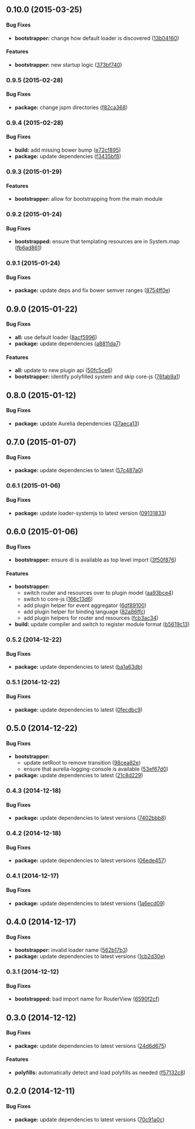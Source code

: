 ## 0.10.0 (2015-03-25)


#### Bug Fixes

* **bootstrapper:** change how default loader is discovered ([13b04160](http://github.com/aurelia/bootstrapper/commit/13b0416081d1cea542e7b54edb086e6ade977692))


#### Features

* **bootstrapper:** new startup logic ([373bf740](http://github.com/aurelia/bootstrapper/commit/373bf740da2cffbeb33a652dd538ec1f1ce2f4c7))


### 0.9.5 (2015-02-28)


#### Bug Fixes

* **package:** change jspm directories ([f82ca368](http://github.com/aurelia/bootstrapper/commit/f82ca3689a8b5aa197b22bd804dae0cbfd0cab7a))


### 0.9.4 (2015-02-28)


#### Bug Fixes

* **build:** add missing bower bump ([e72cf895](http://github.com/aurelia/bootstrapper/commit/e72cf8957e5ca912dbd9a3c2bc2287050450d258))
* **package:** update dependencies ([f3435bf8](http://github.com/aurelia/bootstrapper/commit/f3435bf8ecf8beff79494e1d68538fa5688379fd))


### 0.9.3 (2015-01-29)

#### Features

* **bootstrapper:** allow for bootstrapping from the main module


### 0.9.2 (2015-01-24)


#### Bug Fixes

* **bootstrapped:** ensure that templating resources are in System.map ([fb6ad861](http://github.com/aurelia/bootstrapper/commit/fb6ad8615483c7f9dedb017599c4f04bb6135c61))


### 0.9.1 (2015-01-24)


#### Bug Fixes

* **package:** update deps and fix bower semver ranges ([8754ff0e](http://github.com/aurelia/bootstrapper/commit/8754ff0e915780ed14797eadcb43d9dccb60bf11))


## 0.9.0 (2015-01-22)


#### Bug Fixes

* **all:** use default loader ([8acf5996](http://github.com/aurelia/bootstrapper/commit/8acf599669c59fb9b5625a98dcbc3f7acd5ce45f))
* **package:** update dependencies ([a8811da7](http://github.com/aurelia/bootstrapper/commit/a8811da77ecb80ca11b0e7adaec8a76e841517cc))


#### Features

* **all:** update to new plugin api ([50fc5ce6](http://github.com/aurelia/bootstrapper/commit/50fc5ce6f56bd24f3dbbc66a7f5aa0b93f7cbfed))
* **bootstrapper:** identify polyfilled system and skip core-js ([76fab9a1](http://github.com/aurelia/bootstrapper/commit/76fab9a153ac71ff78e6d6e5a544b8df05041a5e))


## 0.8.0 (2015-01-12)


#### Bug Fixes

* **package:** update Aurelia dependencies ([37aeca13](http://github.com/aurelia/bootstrapper/commit/37aeca13b7b14800c6f15f9103ba20c0c0a28ac3))


## 0.7.0 (2015-01-07)


#### Bug Fixes

* **package:** update dependencies to latest ([57c487a0](http://github.com/aurelia/bootstrapper/commit/57c487a0284b1ce7c7a7938d16498b894b9b457b))


### 0.6.1 (2015-01-06)


#### Bug Fixes

* **package:** update loader-systemjs to latest version ([09131833](http://github.com/aurelia/bootstrapper/commit/09131833c0fde8689f0261e57df31e736a481253))


## 0.6.0 (2015-01-06)


#### Bug Fixes

* **bootstrapper:** ensure di is available as top level import ([3f50f876](http://github.com/aurelia/bootstrapper/commit/3f50f876943ca7b75511c8542ab2bde039bf4597))


#### Features

* **bootstrapper:**
  * switch router and resources over to plugin model ([aa93bce4](http://github.com/aurelia/bootstrapper/commit/aa93bce4e8ebf20e01128d2ce2a63201d6947c73))
  * switch to core-js ([166c13d6](http://github.com/aurelia/bootstrapper/commit/166c13d6d8bbf86a7206be00566ded34ef9ab17d))
  * add plugin helper for event aggregator ([6df89100](http://github.com/aurelia/bootstrapper/commit/6df8910076c8c164cceffd4a402ec7439e892edf))
  * add plugin helper for binding language ([82a86ffc](http://github.com/aurelia/bootstrapper/commit/82a86ffcca2b3c0a3a23305e51d327244c0c5e19))
  * add plugin helpers for router and resources ([fcb3ac34](http://github.com/aurelia/bootstrapper/commit/fcb3ac340cdf02e2ea6ad6089cac2a061d8ea1cd))
* **build:** update compiler and switch to register module format ([b5619c13](http://github.com/aurelia/bootstrapper/commit/b5619c13ffd57f8e93741e98c8522c45ea4b381c))


### 0.5.2 (2014-12-22)


#### Bug Fixes

* **package:** update dependencies to latest ([ba1a63db](http://github.com/aurelia/bootstrapper/commit/ba1a63db7c47487b8f720c4a96fc12d0ce4b8547))


### 0.5.1 (2014-12-22)


#### Bug Fixes

* **package:** update dependencies to latest ([0fecdbc9](http://github.com/aurelia/bootstrapper/commit/0fecdbc95c4a445bb1e3a1ec65a02cc0059cc4e2))


## 0.5.0 (2014-12-22)


#### Bug Fixes

* **bootstrapper:**
  * update setRoot to remove transition ([98cea82e](http://github.com/aurelia/bootstrapper/commit/98cea82ec63a142c9f364b60cf56a5881a05f888))
  * ensure that aurelia-logging-console is available ([53ef67d0](http://github.com/aurelia/bootstrapper/commit/53ef67d0eebacd7c71c78fcfcf8251906b12da14))
* **package:** update dependencies to latest ([21c8d229](http://github.com/aurelia/bootstrapper/commit/21c8d2293fa3fa8e79d6c5e8dd36ef4760da8a9e))


### 0.4.3 (2014-12-18)


#### Bug Fixes

* **package:** update dependencies to latest versions ([7402bbb8](http://github.com/aurelia/bootstrapper/commit/7402bbb89fb6fc7307af7127365eecb9cb84607b))


### 0.4.2 (2014-12-18)


#### Bug Fixes

* **package:** update dependencies to latest versions ([06ede457](http://github.com/aurelia/bootstrapper/commit/06ede457f36f9347d7016905197d7b44006ae78c))


### 0.4.1 (2014-12-17)


#### Bug Fixes

* **package:** update dependencies to latest versions ([1a6ecd09](http://github.com/aurelia/bootstrapper/commit/1a6ecd0999c693ef37d64529670b0274e996af23))


## 0.4.0 (2014-12-17)


#### Bug Fixes

* **bootstrapper:** invalid loader name ([562b17b3](http://github.com/aurelia/bootstrapper/commit/562b17b3f98cd52d56b3c6c73edc8b67f1dd8f9d))
* **package:** update dependencies to latest versions ([1cb2d30e](http://github.com/aurelia/bootstrapper/commit/1cb2d30e4d75b6a59132cf607a345aaad496ff9f))


### 0.3.1 (2014-12-12)


#### Bug Fixes

* **bootstrapped:** bad import name for RouterView ([6590f2cf](http://github.com/aurelia/bootstrapper/commit/6590f2cf772d493763d0deac81647282d02edc1a))


## 0.3.0 (2014-12-12)


#### Bug Fixes

* **package:** update dependencies to latest versions ([24d6d675](http://github.com/aurelia/bootstrapper/commit/24d6d6751086da93d2f00201bdf4afe7f2ad5423))


#### Features

* **polyfills:** automatically detect and load polyfills as needed ([f57132c8](http://github.com/aurelia/bootstrapper/commit/f57132c8849b626e95fd7546b10ae6cdb6b65a93))


## 0.2.0 (2014-12-11)


#### Bug Fixes

* **package:** update dependencies to latest versions ([70c91a0c](http://github.com/aurelia/bootstrapper/commit/70c91a0c8dc514119b3bf7021c1b0d6e7960d054))

